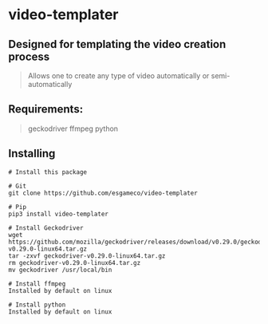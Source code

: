 # video-templater

## Designed for templating the video creation process
> Allows one to create any type of video automatically or semi-automatically

## Requirements:
>geckodriver
>ffmpeg
>python

## Installing
```
# Install this package

# Git
git clone https://github.com/esgameco/video-templater

# Pip
pip3 install video-templater
```
```
# Install Geckodriver
wget https://github.com/mozilla/geckodriver/releases/download/v0.29.0/geckodriver-v0.29.0-linux64.tar.gz
tar -zxvf geckodriver-v0.29.0-linux64.tar.gz
rm geckodriver-v0.29.0-linux64.tar.gz
mv geckodriver /usr/local/bin
```
```
# Install ffmpeg
Installed by default on linux
```
```
# Install python
Installed by default on linux
```

##

